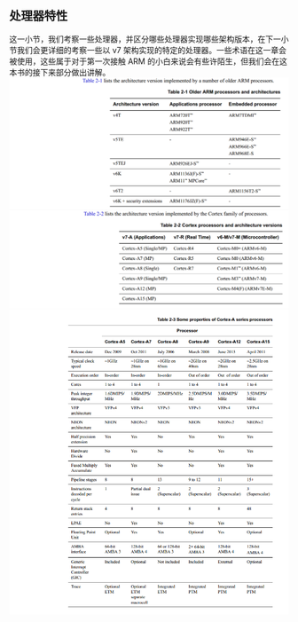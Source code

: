 ## 处理器特性

这一小节，我们考察一些处理器，并区分哪些处理器实现哪些架构版本，在下一小节我们会更详细的考察一些以 v7 架构实现的特定的处理器。一些术语在这一章会被使用，这些属于对于第一次接触 ARM 的小白来说会有些许陌生，但我们会在这本书的接下来部分做出讲解。![](/assets/table2-1.png)![](/assets/table2-2.png)![](/assets/table2-3.png)

